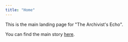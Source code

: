 ```yaml
---
title: "Home"
---
```


This is the main landing page for "The Archivist's Echo".

You can find the main story [here](/posts/short-story/).
